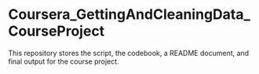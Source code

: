 Coursera_GettingAndCleaningData_CourseProject
=============================================

This repository stores the script, the codebook, a README document, and final output for the course project.
